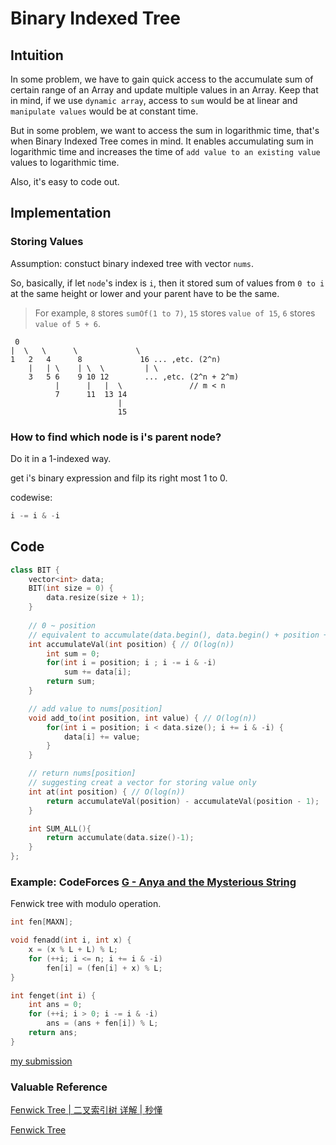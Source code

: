 # Binary Indexed Tree

## Intuition

In some problem, we have to gain quick access to the accumulate sum of certain range of an Array and update multiple values in an Array. Keep that in mind, if we use `dynamic array`, access to `sum` would be at linear and `manipulate values` would be at constant time. 

But in some problem, we want to access the sum in logarithmic time, that's when Binary Indexed Tree comes in mind. It enables accumulating sum in logarithmic time and increases the time of `add value to an existing value` values to logarithmic time.

Also, it's easy to code out.

## Implementation

### Storing Values

Assumption: constuct binary indexed tree with vector `nums`.

So, basically, if let `node`'s index is `i`, then it stored sum of values from `0 to i` at the same height or lower and your parent have to be the same.

> For example, 
> `8` stores `sumOf(1 to 7)`,
> `15` stores `value of 15`,
> `6` stores `value of 5 + 6`.

```
 0  
|  \   \      \             \
1   2   4      8             16 ... ,etc. (2^n)
    |   | \    | \  \         | \
    3   5 6    9 10 12        ... ,etc. (2^n + 2^m)
          |      |   |  \               // m < n
          7      11  13 14
                        |
                        15
```

### How to find which node is i's parent node?

Do it in a 1-indexed way.

get i's binary expression and filp its right most 1 to 0.

codewise:
```cpp
i -= i & -i
```

## Code

```cpp
class BIT {
    vector<int> data;
    BIT(int size = 0) { 
        data.resize(size + 1); 
    }
    
    // 0 ~ position 
    // equivalent to accumulate(data.begin(), data.begin() + position + 1, 0);
    int accumulateVal(int position) { // O(log(n))
        int sum = 0;
        for(int i = position; i ; i -= i & -i)
            sum += data[i];
        return sum;
    }

    // add value to nums[position]
    void add_to(int position, int value) { // O(log(n))
        for(int i = position; i < data.size(); i += i & -i) {
            data[i] += value;
        }
    }

    // return nums[position]
    // suggesting creat a vector for storing value only
    int at(int position) { // O(log(n))
        return accumulateVal(position) - accumulateVal(position - 1);
    }

    int SUM_ALL(){
        return accumulate(data.size()-1);
    }
};
```

### Example: CodeForces [G - Anya and the Mysterious String](https://codeforces.com/contest/1881/problem/G)

Fenwick tree with modulo operation.

```cpp
int fen[MAXN];

void fenadd(int i, int x) {
	x = (x % L + L) % L;
	for (++i; i <= n; i += i & -i)
		fen[i] = (fen[i] + x) % L;
}

int fenget(int i) {
	int ans = 0;
	for (++i; i > 0; i -= i & -i)
		ans = (ans + fen[i]) % L;
	return ans;
}
```

[my submission](https://codeforces.com/contest/1881/submission/229459374)


### Valuable Reference

[Fenwick Tree | 二叉索引树 详解 | 秒懂](https://zhuanlan.zhihu.com/p/94432288)

[Fenwick Tree](https://cp-algorithms.com/data_structures/fenwick.html)
